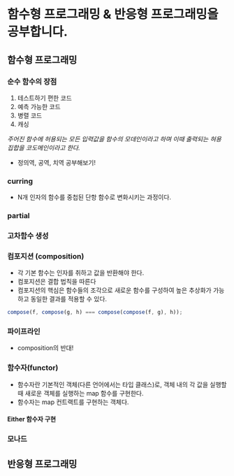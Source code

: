 # 함수형 프로그래밍 & 반응형 프로그래밍을 공부합니다.

## 함수형 프로그래밍

### 순수 함수의 장점

1. 테스트하기 편한 코드
2. 예측 가능한 코드
3. 병렬 코드
4. 캐싱

_주어진 함수에 허용되는 모든 입력값을 함수의 모데인이라고 하며 이때 출력되는 혀용 집합을 코도메인이라고 한다._

- 정의역, 공역, 치역 공부해보기!

### curring

- N개 인자의 함수를 중첩된 단항 함수로 변화시키는 과정이다.

### partial

### 고차함수 생성

### 컴포지션 (composition)

- 각 기본 함수는 인자를 취하고 값을 반환해야 한다.
- 컴포지션은 결합 법칙을 따른다
- 컴포지션의 핵심은 함수들의 조각으로 새로운 함수를 구성하여 높은 추상화가 가능하고 동일한 결과를 적용할 수 있다.

```javascript
compose(f, compose(g, h) === compose(compose(f, g), h));
```

### 파이프라인

- composition의 반대!

### 함수자(functor)

- 함수자란 기본적인 객체(다른 언어에서는 타입 클래스)로, 객체 내의 각 값을 실행할 때 새로운 객체를 실행하는 map 함수를 구현한다.
- 함수자는 map 컨트랙트를 구현하는 객체다.

#### Either 함수자 구현

### 모나드

## 반응형 프로그래밍
